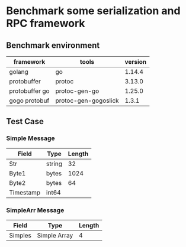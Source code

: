 # Benchmark some serialization and RPC framework

## Benchmark environment

| framework  | tools | version  |
| --- | --- | --- |
| golang | go | 1.14.4 |
| protobuffer | protoc | 3.13.0 |
| protobuffer go | protoc-gen-go | 1.25.0 |
| gogo protobuf | protoc-gen-gogoslick | 1.3.1 |


## Test Case

### Simple Message

| Field | Type | Length |
| --- | ---- | ---- |
| Str | string | 32 |
| Byte1 | bytes | 1024 |
| Byte2 | bytes | 64 |
| Timestamp | int64 |  |

### SimpleArr Message

| Field | Type | Length |
| --- | ---- | ---- |
| Simples | Simple Array | 4 |


